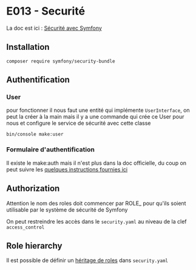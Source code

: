 # E013 - Securité

La doc est ici : [Sécurité avec Symfony](https://symfony.com/doc/current/security.html)

## Installation

`composer require symfony/security-bundle`

## Authentification

### User

pour fonctionner il nous faut une entité qui implémente `UserInterface`, on peut la créer à la main mais il y a une commande qui crée ce User pour nous et configure le service de sécurité avec cette classe

`bin/console make:user`

### Formulaire d'authentification

Il existe le make:auth mais il n'est plus dans la doc officielle, du coup on peut suivre les [quelques instructions fournies ici](https://symfony.com/doc/6.2/security.html#form-login)

## Authorization

Attention le nom des roles doit commencer par ROLE_ pour qu'ils soient utilisable par le système de sécurité de Symfony

On peut restreindre les accès dans le `security.yaml` au niveau de la clef `access_control`

## Role hierarchy

Il est possible de définir un [héritage de roles](https://symfony.com/doc/6.2/security.html#hierarchical-roles) dans `security.yaml`

